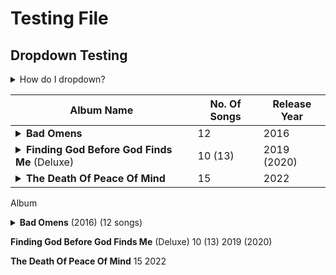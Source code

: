 # Testing File

## Dropdown Testing

<details>
<summary>How do I dropdown?</summary>
<br>
This is how you dropdown.
</details>

| Album Name | No. Of Songs | Release Year |
|------------|--------------|--------------|
| <details><summary>**Bad Omens**</summary>-Glass Houses<br>-Exit Wounds<br>-The Worst In Me<br>-F E R A L<br>-Enough, Enough Now<br>-Malice<br>-Hedonist<br>-Broken Youth<br>-Crawl<br>-The Letdown<br>-Reprise (The Sound Of The End)<br>-The Fountain</details> | 12 | 2016 |
| <details><summary>**Finding God Before God Finds Me** (Deluxe)</summary>-Kingdom Of Cards<br>-Running In Circles<br>-Careful What You Wish For<br>-The Hell I Overcame<br>-Dethrone<br>-Blood<br>-Mercy<br>-Said & Done<br>-Burning Out<br>-If I'm There<br>-Never Know (Deluxe)<br>-Limits (Deluxe)<br>-Come Undone (Deluxe)</details> | 10 (13) | 2019 (2020) |
| <details><summary>**The Death Of Peace Of Mind**</summary>-CONCRETE JUNGLE<br>-Nowhere To Go<br>-Take Me First<br>-THE DEATH OF PEACE OF MIND<br>-What It Cost<br>-Like A Villain<br>-bad decisions<br>-Just Pretend<br>-The Grey<br>-Who are you?<br>-Somebody else.<br>-IDWT$<br>-What do you want from me?<br>-ARTIFICIAL SUICIDE<br>-Miracle</details> | 15 | 2022 |

Album
<details><summary><b>Bad Omens</b> (2016) (12 songs)

</summary>

Track Listing:
<br>-Glass Houses
<br>-Exit Wounds
<br>-The Worst In Me
<br>-F E R A L
<br>-Enough, Enough Now
<br>-Malice
<br>-Hedonist
<br>-Broken Youth
<br>-Crawl
<br>-The Letdown
<br>-Reprise (The Sound Of The End)
<br>-The Fountain

</details>

**Finding God Before God Finds Me** (Deluxe) 10 (13) 2019 (2020)

**The Death Of Peace Of Mind** 15 2022